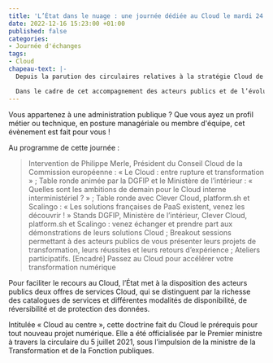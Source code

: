 ```yaml
---
title: 'L’État dans le nuage : une journée dédiée au Cloud le mardi 24 janvier 2023'
date: 2022-12-16 15:23:00 +01:00
published: false
categories:
- Journée d'échanges
tags:
- Cloud
chapeau-text: |-
  Depuis la parution des circulaires relatives à la stratégie Cloud de l'État et à la doctrine d'utilisation du Cloud, la DINUM accompagne les administrations publiques dans l'adoption de cette technologie.

  Dans le cadre de cet accompagnement des acteurs publics et de l’évolution des pratiques numériques, l'équipe Cloud de la DINUM a le plaisir de vous convier à une journée dédiée au Cloud !
---
```


Vous appartenez à une administration publique ? Que vous ayez un profil métier ou technique, en posture managériale ou membre d'équipe, cet évènement est fait pour vous !

Au programme de cette journée :
> Intervention de Philippe Merle, Président du Conseil Cloud de la Commission européenne : « Le Cloud : entre rupture et transformation » ;
> Table ronde animée par la DGFIP et le Ministère de l’intérieur : « Quelles sont les ambitions de demain pour le Cloud interne interministériel ? » ;
> Table ronde avec Clever Cloud, platform.sh et Scalingo : « Les solutions françaises de PaaS existent, venez les découvrir ! »
> Stands DGFIP, Ministère de l’intérieur, Clever Cloud, platform.sh et Scalingo : venez échanger et prendre part aux démonstrations de leurs solutions Cloud ;
> Breakout sessions permettant à des acteurs publics de vous présenter leurs projets de transformation, leurs réussites et leurs retours d’expérience ;
> Ateliers participatifs.
[Encadré]
Passez au Cloud pour accélérer votre transformation numérique

Pour faciliter le recours au Cloud, l’État met à la disposition des acteurs publics deux offres de services Cloud, qui se distinguent par la richesse des catalogues de services et différentes modalités de disponibilité, de réversibilité et de protection des données.

Intitulée « Cloud au centre », cette doctrine fait du Cloud le prérequis pour tout nouveau projet numérique. Elle a été officialisée par le Premier ministre à travers la circulaire du 5 juillet 2021, sous l’impulsion de la ministre de la Transformation et de la Fonction publiques.